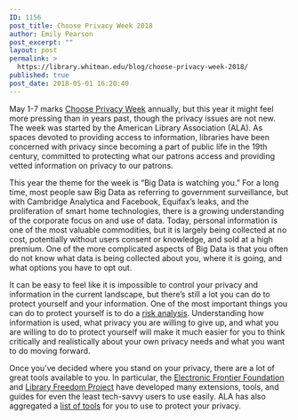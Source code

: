 ```yaml
---
ID: 1156
post_title: Choose Privacy Week 2018
author: Emily Pearson
post_excerpt: ""
layout: post
permalink: >
  https://library.whitman.edu/blog/choose-privacy-week-2018/
published: true
post_date: 2018-05-01 16:20:40
---
```

May 1-7 marks <a href="https://chooseprivacyweek.org/">Choose Privacy Week</a> annually, but this year it might feel more pressing than in years past, though the privacy issues are not new. The week was started by the American Library Association (ALA). As spaces devoted to providing access to information, libraries have been concerned with privacy since becoming a part of public life in the 19th century, committed to protecting what our patrons access and providing vetted information on privacy to our patrons.

This year the theme for the week is “Big Data is watching you.” For a long time, most people saw Big Data as referring to government surveillance, but with Cambridge Analytica and Facebook, Equifax’s leaks, and the proliferation of smart home technologies, there is a growing understanding of the corporate focus on and use of data. Today, personal information is one of the most valuable commodities, but it is largely being collected at no cost, potentially without users consent or knowledge, and sold at a high premium. One of the more complicated aspects of Big Data is that you often do not know what data is being collected about you, where it is going, and what options you have to opt out.

It can be easy to feel like it is impossible to control your privacy and information in the current landscape, but there’s still a lot you can do to protect yourself and your information. One of the most important things you can do to protect yourself is to do a <a href="https://ssd.eff.org/en/module/assessing-your-risks">risk analysis</a>. Understanding how information is used, what privacy you are willing to give up, and what you are willing to do to protect yourself will make it much easier for you to think critically and realistically about your own privacy needs and what you want to do moving forward.

Once you’ve decided where you stand on your privacy, there are a lot of great tools available to you. In particular, the <a href="https://www.eff.org/">Electronic Frontier Foundation</a> and <a href="https://libraryfreedomproject.org/">Library Freedom Project</a> have developed many extensions, tools, and guides for even the least tech-savvy users to use easily. ALA has also aggregated a <a href="https://chooseprivacyweek.org/resources/tools-to-protect-user-privacy/">list of tools</a> for you to use to protect your privacy.